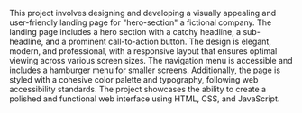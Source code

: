 This project involves designing and developing a visually appealing and user-friendly landing page for "hero-section" a fictional company. 
The landing page includes a hero section with a catchy headline, a sub-headline, and a prominent call-to-action button. The design is elegant, modern, and professional, with a responsive layout that ensures optimal
viewing across various screen sizes. The navigation menu is accessible and includes a hamburger menu for smaller screens. Additionally, the page is styled with a cohesive color palette and typography, following
web accessibility standards. 
The project showcases the ability to create a polished and functional web interface using HTML, CSS, and JavaScript.
